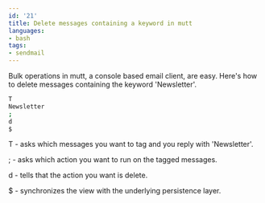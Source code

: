 ```yaml
---
id: '21'
title: Delete messages containing a keyword in mutt
languages:
- bash
tags:
- sendmail
---
```

Bulk operations in mutt, a console based email client, are easy. Here's how to delete messages containing the keyword 'Newsletter'.


```bash
T
Newsletter
;
d
$
```
    

T - asks which messages you want to tag and you reply with 'Newsletter'.

; - asks which action you want to run on the tagged messages.

d - tells that the action you want is delete.

$ - synchronizes the view with the underlying persistence layer.

